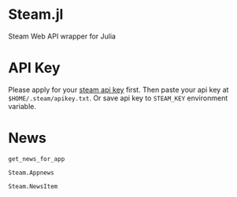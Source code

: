 # Steam.jl

Steam Web API wrapper for Julia

# API Key

Please apply for your [steam api key](https://steamcommunity.com/dev/apikey) first. Then paste your api key at `$HOME/.steam/apikey.txt`. Or save api key to `STEAM_KEY` environment variable.

# News

```@docs
get_news_for_app
```

```@docs
Steam.Appnews
```


```@docs
Steam.NewsItem
```
